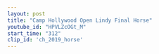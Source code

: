 ```yaml
---
layout: post
title: "Camp Hollywood Open Lindy Final Horse"
youtube_id: "HPVLZcOGt_M"
start_time: "312"
clip_id: 'ch_2019_horse'
---
```

